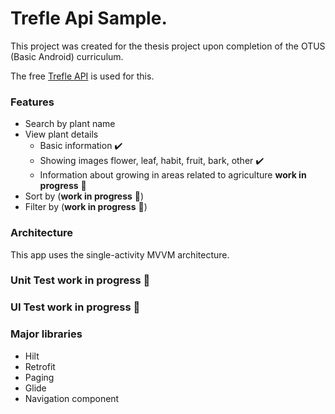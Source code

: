
# Trefle Api Sample.

This project was created for the thesis project upon completion of the OTUS (Basic Android) curriculum.

The free [Trefle API](https://trefle.io) is used for this.

### Features
- Search by plant name
- View plant details
  - Basic information ✔️
  - Showing images flower, leaf, habit, fruit, bark, other ✔️
  - Information about growing in areas related to agriculture **work in progress** 🚧
- Sort by (**work in progress** 🚧)
- Filter by (**work in progress** 🚧)

### Architecture
This app uses the single-activity MVVM architecture.

### Unit Test **work in progress** 🚧
### UI Test **work in progress** 🚧

### Major libraries
- Hilt
- Retrofit
- Paging
- Glide
- Navigation component